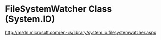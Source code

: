 <!--
id: 171650630
link: http://kevinisom.info/post/171650630/filesystemwatcher-class-system-io
slug: filesystemwatcher-class-system-io
date: Wed Aug 26 2009 11:50:48 GMT+1200 (NZST)
raw: {"blog_name":"kevinisom","id":171650630,"post_url":"http://kevinisom.info/post/171650630/filesystemwatcher-class-system-io","slug":"filesystemwatcher-class-system-io","type":"link","date":"2009-08-25 23:50:48 GMT","timestamp":1251244248,"state":"published","format":"html","reblog_key":"SoDVTwgB","tags":[],"short_url":"http://tmblr.co/Zw68YyAEov6","highlighted":[],"feed_item":"http://msdn.microsoft.com/en-us/library/system.io.filesystemwatcher.aspx","from_feed_id":"650234","note_count":0,"title":"FileSystemWatcher Class (System.IO)","url":"http://msdn.microsoft.com/en-us/library/system.io.filesystemwatcher.aspx","description":""}
publish: 2009-08-026
tags: 
title: FileSystemWatcher Class (System.IO)
-->


FileSystemWatcher Class (System.IO)
===================================

<http://msdn.microsoft.com/en-us/library/system.io.filesystemwatcher.aspx>

